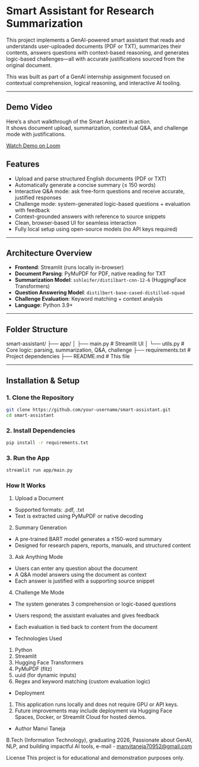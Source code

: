 # Smart Assistant for Research Summarization

This project implements a GenAI-powered smart assistant that reads and understands user-uploaded documents (PDF or TXT), summarizes their contents, answers questions with context-based reasoning, and generates logic-based challenges—all with accurate justifications sourced from the original document.

This was built as part of a GenAI internship assignment focused on contextual comprehension, logical reasoning, and interactive AI tooling.

---
## Demo Video

Here’s a short walkthrough of the Smart Assistant in action.  
It shows document upload, summarization, contextual Q&A, and challenge mode with justifications.

[Watch Demo on Loom](https://www.loom.com/share/30d0effba7f742b3a4fd720c6ce9b463)


## Features

- Upload and parse structured English documents (PDF or TXT)
- Automatically generate a concise summary (≤ 150 words)
- Interactive Q&A mode: ask free-form questions and receive accurate, justified responses
- Challenge mode: system-generated logic-based questions + evaluation with feedback
- Context-grounded answers with reference to source snippets
- Clean, browser-based UI for seamless interaction
- Fully local setup using open-source models (no API keys required)

---

## Architecture Overview

- **Frontend**: Streamlit (runs locally in-browser)
- **Document Parsing**: PyMuPDF for PDF, native reading for TXT
- **Summarization Model**: `sshleifer/distilbart-cnn-12-6` (HuggingFace Transformers)
- **Question Answering Model**: `distilbert-base-cased-distilled-squad`
- **Challenge Evaluation**: Keyword matching + context analysis
- **Language**: Python 3.9+

---

## Folder Structure
smart-assistant/
├── app/
│ ├── main.py # Streamlit UI
│ └── utils.py # Core logic: parsing, summarization, Q&A, challenge
├── requirements.txt # Project dependencies
├── README.md # This file



---

## Installation & Setup

### 1. Clone the Repository

```bash
git clone https://github.com/your-username/smart-assistant.git
cd smart-assistant
```

### 2. Install Dependencies
```bash
pip install -r requirements.txt
```

### 3. Run the App
```bash
streamlit run app/main.py
```
### How It Works
1. Upload a Document

- Supported formats: .pdf, .txt
- Text is extracted using PyMuPDF or native decoding

2. Summary Generation

- A pre-trained BART model generates a ≤150-word summary
- Designed for research papers, reports, manuals, and structured content

3. Ask Anything Mode

- Users can enter any question about the document
- A Q&A model answers using the document as context
- Each answer is justified with a supporting source snippet

4. Challenge Me Mode
- The system generates 3 comprehension or logic-based questions
- Users respond; the assistant evaluates and gives feedback
- Each evaluation is tied back to content from the document

- Technologies Used
1. Python
2. Streamlit
3. Hugging Face Transformers
4. PyMuPDF (fitz)
5. uuid (for dynamic inputs)
6. Regex and keyword matching (custom evaluation logic)

- Deployment
  
1. This application runs locally and does not require GPU or API keys.
2. Future improvements may include deployment via Hugging Face Spaces, Docker, or Streamlit Cloud for hosted demos.

- Author
Manvi Taneja

B.Tech (Information Technology), graduating 2026, 
Passionate about GenAI, NLP, and building impactful AI tools,
e-mail - manvitaneja70952@gmail.com

License
This project is for educational and demonstration purposes only.









